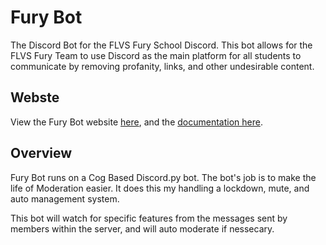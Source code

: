 # Fury Bot
The Discord Bot for the FLVS Fury School Discord. This bot allows for the FLVS Fury Team to use Discord as the main
platform for all students to communicate by removing profanity, links, and other undesirable content.

## Webste
View the Fury Bot website [here](https://nextchai.github.io/Fury-Bot/), and the 
[documentation here](https://nextchai.github.io/Fury-Bot/#/docs).

## Overview
Fury Bot runs on a Cog Based Discord.py bot. The bot's job is to make the life of Moderation easier. It does
this my handling a lockdown, mute, and auto management system.

This bot will watch for specific features from the messages sent by members within the server,
and will auto moderate if nessecary.
